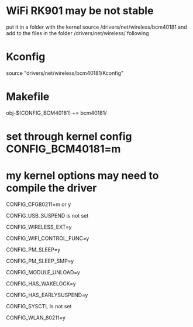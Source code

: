 WiFi RK901 may be not stable
============================
put it in a folder with the kernel source /drivers/net/wireless/bcm40181 and add to the files in the folder /drivers/net/wireless/ following

Kconfig
=======
source "drivers/net/wireless/bcm40181/Kconfig"


Makefile
========
obj-$(CONFIG_BCM40181)   += bcm40181/



set through kernel config CONFIG_BCM40181=m
===========================================

my kernel options may need to compile the driver
================================================
CONFIG_CFG80211=m or y

CONFIG_USB_SUSPEND is not set

CONFIG_WIRELESS_EXT=y

CONFIG_WIFI_CONTROL_FUNC=y

CONFIG_PM_SLEEP=y

CONFIG_PM_SLEEP_SMP=y

CONFIG_MODULE_UNLOAD=y

CONFIG_HAS_WAKELOCK=y

CONFIG_HAS_EARLYSUSPEND=y

CONFIG_SYSCTL is not set

CONFIG_WLAN_80211=y
